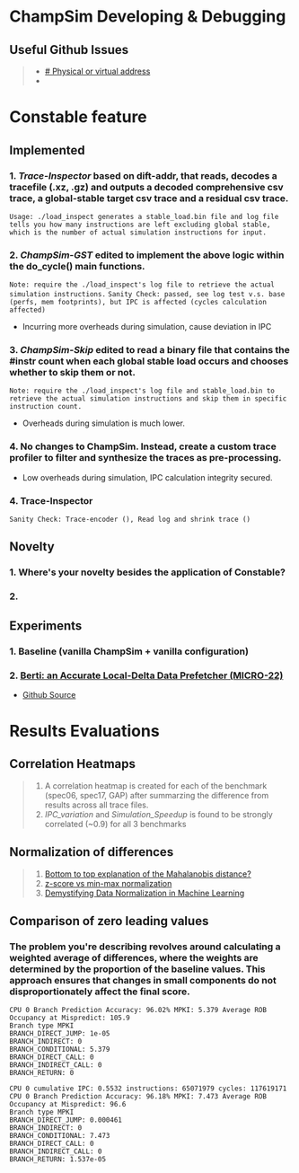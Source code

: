# ChampSim Developing & Debugging
## Useful Github Issues
 > - [# Physical or virtual address](https://github.com/ChampSim/ChampSim/issues/15)
 > -

# Constable feature
## Implemented
### 1.  *Trace-Inspector* based on dift-addr, that reads, decodes a tracefile (.xz, .gz) and outputs a decoded comprehensive csv trace, a global-stable target csv trace and a residual csv trace.
``` Usage: ./load_inspect generates a stable_load.bin file and log file tells you how many instructions are left excluding global stable, which is the number of actual simulation instructions for input. ```
### 2. *ChampSim-GST* edited to implement the above logic within the do_cycle() main functions.
``` Note: require the ./load_inspect's log file to retrieve the actual simulation instructions. ```
```Sanity Check: passed, see log test v.s. base (perfs, mem footprints), but IPC is affected (cycles calculation affected) ```
- Incurring more overheads during simulation, cause deviation in IPC
### 3. *ChampSim-Skip* edited to read a binary file that contains the #instr count when each global stable load occurs and chooses whether to skip them or not.
``` Note: require the ./load_inspect's log file and stable_load.bin to retrieve the actual simulation instructions and skip them in specific instruction count. ```
- Overheads during simulation is much lower.
### 4. No changes to ChampSim. Instead, create a custom trace profiler to filter and synthesize the traces as pre-processing.
- Low overheads during simulation, IPC calculation integrity secured.
### 4. Trace-Inspector
```Sanity Check: Trace-encoder (), Read log and shrink trace ()```

## Novelty
### 1. Where's your novelty besides the application of Constable?
### 2. 
## Experiments
### 1. Baseline (vanilla ChampSim + vanilla configuration)
### 2. [Berti: an Accurate Local-Delta Data Prefetcher (MICRO-22)](https://dl.acm.org/doi/10.1109/MICRO56248.2022.00072)
- [Github Source](https://github.com/agusnt/ChampSim/tree/master/prefetcher/berti)

# Results Evaluations
## Correlation Heatmaps 
> 1. A correlation heatmap is created for each of the benchmark (spec06, spec17, GAP) after summarzing the difference from results across all trace files.
> 2. *IPC_variation* and *Simulation_Speedup* is found to be strongly correlated (~0.9) for all 3 benchmarks
## Normalization of differences 
>  1.  [Bottom to top explanation of the Mahalanobis distance?](https://stats.stackexchange.com/questions/62092/bottom-to-top-explanation-of-the-mahalanobis-distance)
>  2.  [z-score vs min-max normalization](https://stats.stackexchange.com/questions/547446/z-score-vs-min-max-normalization)
>  3. [Demystifying Data Normalization in Machine Learning](https://medium.com/@weidagang/demystifying-machine-learning-normalization-0cdb8b281234#:~:text=Min-max%20normalization%20scales%20the,a%20standard%20deviation%20of%201.)


## Comparison of zero leading values
### The problem you're describing revolves around calculating a weighted average of differences, where the weights are determined by the proportion of the baseline values. This approach ensures that changes in small components do not disproportionately affect the final score.
```CPU 0 cumulative IPC: 0.5272 instructions: 100000004 cycles: 189696853
CPU 0 Branch Prediction Accuracy: 96.02% MPKI: 5.379 Average ROB Occupancy at Mispredict: 105.9
Branch type MPKI
BRANCH_DIRECT_JUMP: 1e-05
BRANCH_INDIRECT: 0
BRANCH_CONDITIONAL: 5.379
BRANCH_DIRECT_CALL: 0
BRANCH_INDIRECT_CALL: 0
BRANCH_RETURN: 0
```
```
CPU 0 cumulative IPC: 0.5532 instructions: 65071979 cycles: 117619171
CPU 0 Branch Prediction Accuracy: 96.18% MPKI: 7.473 Average ROB Occupancy at Mispredict: 96.6
Branch type MPKI
BRANCH_DIRECT_JUMP: 0.000461
BRANCH_INDIRECT: 0
BRANCH_CONDITIONAL: 7.473
BRANCH_DIRECT_CALL: 0
BRANCH_INDIRECT_CALL: 0
BRANCH_RETURN: 1.537e-05
```
<!--stackedit_data:
eyJoaXN0b3J5IjpbMjEyMzI3Mjk3MCwtMTE2NDI2MjUwNSwtMT
gxMjYxMjg5MSw0NDc3NDI1OTUsMTYwNzMxMDc1NCwyMTAxNDkz
NDMyLC01ODE1MzI3NDcsLTEzNzc3MTU4OTQsLTM4NzY0Nzk5LD
EyNzE3NjQxNjAsLTY2NDIzMTU0MCwxMTc1MDc4MzU2LDkxMDI0
OTYyNl19
-->